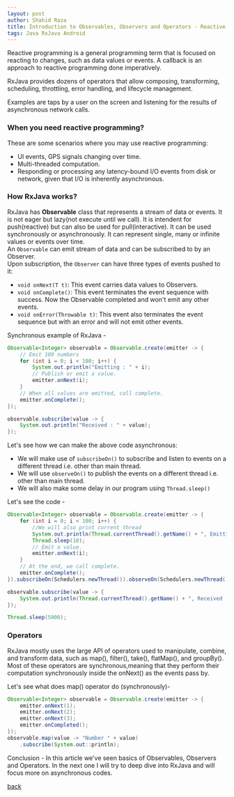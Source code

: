 ```yaml
---
layout: post
author: Shahid Raza
title: Introduction to Observables, Observers and Operators - Reactive programming with RxJava.
tags: Java RxJava Android
---
```

Reactive programming is a general programming term that is focused on reacting to changes, such as data values or events. A callback is an approach to reactive programming done imperatively.
<!--more-->
RxJava provides dozens of operators that allow composing, transforming, scheduling, throttling, error handling, and lifecycle management.

Examples are taps by a user on the screen and listening for the results of asynchronous network calls.
<br>

### When you need reactive programming?
These are some scenarios where you may use reactive programming:

*   UI events, GPS signals changing over time.
*   Multi-threaded computation.
*   Responding or processing any latency-bound I/O events from disk or
    network, given that I/O is inherently asynchronous.

### How RxJava works?
RxJava has <b>Observable</b> class that represents a stream of data or events. It is not eager but lazy(not execute until we call). It is intendent for push(reactive) but can also be used for pull(interactive). It can be used synchronously or asynchronously. It can represent single, many or infinite values or events over time.<br> 
An <code>Observable</code> can emit stream of data and can be subscribed to by an Observer.<br>
Upon subscription, the <code>Observer</code> can have three types of events pushed to it:
*   <code>void onNext(T t)</code>: This event carries data values to Observers.
*   <code>void onComplete()</code>: This event terminates the event sequence with
    success. Now the Observable completed and won't emit any other events. 
*   <code>void onError(Throwable t)</code>: This event also terminates the event
    sequence but with an error and will not emit other events. <br>

Synchronous example of RxJava - 
```java
Observable<Integer> observable = Observable.create(emitter -> {
    // Emit 100 numbers
    for (int i = 0; i < 100; i++) {
        System.out.println("Emitting : " + i);
        // Publish or emit a value.
        emitter.onNext(i);
    }
    // When all values are emitted, call complete.
    emitter.onComplete();
});

observable.subscribe(value -> {
    System.out.println("Received : " + value);
});
```

Let's see how we can make the above code asynchronous:
*   We will make use of <code>subscribeOn()</code> to subscribe and
    listen to events on a different thread i.e. other than main thread.
*   We will use <code>observeOn()</code> to publish the events on a
    different thread i.e. other than main thread.
*   We will also make some delay in our program using <code>Thread.sleep()</code><br>

Let's see the code -
```java
Observable<Integer> observable = Observable.create(emitter -> {
    for (int i = 0; i < 100; i++) {
        //We will also print current thread 
        System.out.println(Thread.currentThread().getName() + ", Emitting : " + i);
        Thread.sleep(10);
        // Emit a value.
        emitter.onNext(i);
    }
    // At the end, we call complete.
    emitter.onComplete();
}).subscribeOn(Schedulers.newThread()).observeOn(Schedulers.newThread());

observable.subscribe(value -> {
    System.out.println(Thread.currentThread().getName() + ", Received : " + value);
});

Thread.sleep(5000);
```

### Operators
RxJava mostly uses the large API of operators used to manipulate, combine, and transform data, such as map(), filter(), take(), flatMap(), and groupBy(). Most of these operators are synchronous,meaning that they perform their computation synchronously inside the onNext() as the events pass by.<br>

Let's see what does map() operator do (synchronously)-
```java
Observable<Integer> observable = Observable.create(emitter -> {
    emitter.onNext(1);
    emitter.onNext(2);
    emitter.onNext(3);
    emitter.onCompleted();
});
observable.map(value -> "Number " + value)
    .subscribe(System.out::println);
```

Conclusion - In this article we've seen basics of Observables, Observers and Operators. In the next one I will try to deep dive into RxJava and will focus more on asynchronous codes.

[back](/blogs)
